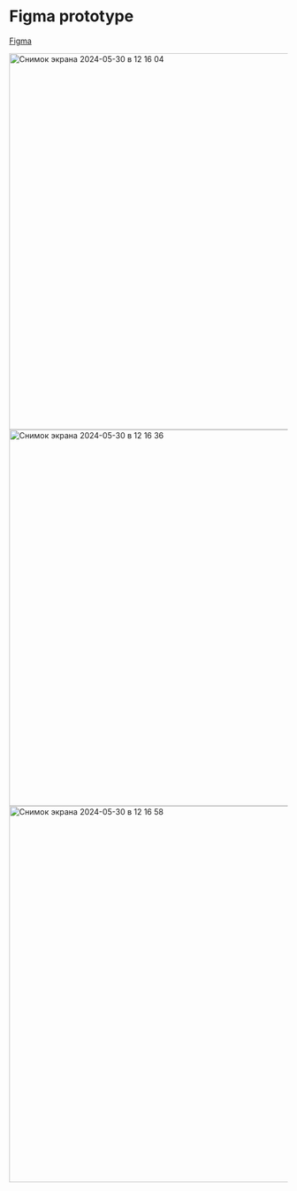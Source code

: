 # Figma prototype
[Figma](https://www.figma.com/design/ggkck9DdSH8zPiTisP3AXP/Untitled?node-id=0-1&t=fiUtrISGg06JrMpZ-1)  

<img width="680" alt="Снимок экрана 2024-05-30 в 12 16 04" src="https://github.com/fpmi-tp2024/tpmp-gpd-lab10-hryakopluxi/assets/60287872/d57835af-15ee-4160-9ba4-0caed0a2634d">
<img width="680" alt="Снимок экрана 2024-05-30 в 12 16 36" src="https://github.com/fpmi-tp2024/tpmp-gpd-lab10-hryakopluxi/assets/60287872/631ccfda-62a8-45c8-8318-c235aa4d9120">
<img width="680" alt="Снимок экрана 2024-05-30 в 12 16 58" src="https://github.com/fpmi-tp2024/tpmp-gpd-lab10-hryakopluxi/assets/60287872/dc0eec78-6e5a-44cc-abd6-547362fb436f">

